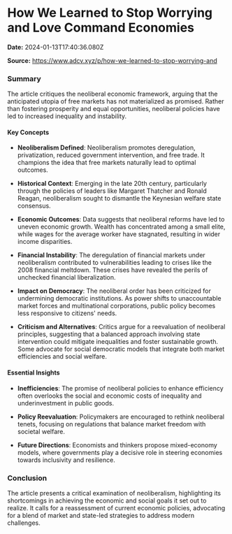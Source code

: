 # How We Learned to Stop Worrying and Love Command Economies

**Date:** 2024-01-13T17:40:36.080Z

**Source:** https://www.adcv.xyz/p/how-we-learned-to-stop-worrying-and

### Summary

The article critiques the neoliberal economic framework, arguing that the anticipated utopia of free markets has not materialized as promised. Rather than fostering prosperity and equal opportunities, neoliberal policies have led to increased inequality and instability.

#### Key Concepts

- **Neoliberalism Defined**: Neoliberalism promotes deregulation, privatization, reduced government intervention, and free trade. It champions the idea that free markets naturally lead to optimal outcomes.

- **Historical Context**: Emerging in the late 20th century, particularly through the policies of leaders like Margaret Thatcher and Ronald Reagan, neoliberalism sought to dismantle the Keynesian welfare state consensus.

- **Economic Outcomes**: Data suggests that neoliberal reforms have led to uneven economic growth. Wealth has concentrated among a small elite, while wages for the average worker have stagnated, resulting in wider income disparities.

- **Financial Instability**: The deregulation of financial markets under neoliberalism contributed to vulnerabilities leading to crises like the 2008 financial meltdown. These crises have revealed the perils of unchecked financial liberalization.

- **Impact on Democracy**: The neoliberal order has been criticized for undermining democratic institutions. As power shifts to unaccountable market forces and multinational corporations, public policy becomes less responsive to citizens' needs.

- **Criticism and Alternatives**: Critics argue for a reevaluation of neoliberal principles, suggesting that a balanced approach involving state intervention could mitigate inequalities and foster sustainable growth. Some advocate for social democratic models that integrate both market efficiencies and social welfare.

#### Essential Insights

- **Inefficiencies**: The promise of neoliberal policies to enhance efficiency often overlooks the social and economic costs of inequality and underinvestment in public goods.

- **Policy Reevaluation**: Policymakers are encouraged to rethink neoliberal tenets, focusing on regulations that balance market freedom with societal welfare.

- **Future Directions**: Economists and thinkers propose mixed-economy models, where governments play a decisive role in steering economies towards inclusivity and resilience.

### Conclusion

The article presents a critical examination of neoliberalism, highlighting its shortcomings in achieving the economic and social goals it set out to realize. It calls for a reassessment of current economic policies, advocating for a blend of market and state-led strategies to address modern challenges.